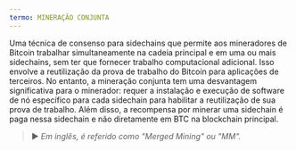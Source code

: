 ```yaml
---
termo: MINERAÇÃO CONJUNTA
---
```


Uma técnica de consenso para sidechains que permite aos mineradores de Bitcoin trabalhar simultaneamente na cadeia principal e em uma ou mais sidechains, sem ter que fornecer trabalho computacional adicional. Isso envolve a reutilização da prova de trabalho do Bitcoin para aplicações de terceiros. No entanto, a mineração conjunta tem uma desvantagem significativa para o minerador: requer a instalação e execução de software de nó específico para cada sidechain para habilitar a reutilização de sua prova de trabalho. Além disso, a recompensa por minerar uma sidechain é paga nessa sidechain e não diretamente em BTC na blockchain principal.

> ► *Em inglês, é referido como "Merged Mining" ou "MM".*